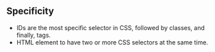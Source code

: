 ## Specificity

* IDs are the most specific selector in CSS, followed by classes, and finally, tags.
* HTML element to have two or more CSS selectors at the same time.

